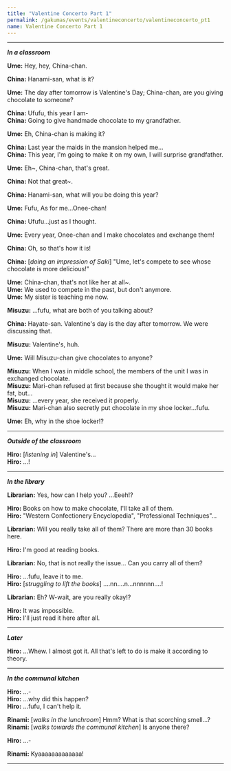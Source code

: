 ```yaml
---
title: "Valentine Concerto Part 1"
permalink: /gakumas/events/valentineconcerto/valentineconcerto_pt1
name: Valentine Concerto Part 1
---
```

________________________
<!--
#### Valentine Concerto Part 1
----
--->

*__In a classroom__*

__Ume:__ Hey, hey, China-chan.

__China:__ Hanami-san, what is it?

__Ume:__ The day after tomorrow is Valentine's Day; China-chan, are you giving chocolate to someone?

__China:__ Ufufu, this year I am-<br />
__China:__ Going to give handmade chocolate to my grandfather.

__Ume:__ Eh, China-chan is making it?

__China:__ Last year the maids in the mansion helped me...<br />
__China:__ This year, I'm going to make it on my own, I will surprise grandfather.

__Ume:__ Eh~, China-chan, that's great.

__China:__ Not that great~.

__China:__ Hanami-san, what will you be doing this year?

__Ume:__ Fufu, As for me...Onee-chan!

__China:__ Ufufu...just as I thought.

__Ume:__ Every year, Onee-chan and I make chocolates and exchange them!

__China:__ Oh, so that's how it is!

__China:__ [*doing an impression of Saki*] "Ume, let's compete to see whose chocolate is more delicious!"

__Ume:__ China-chan, that's not like her at all~.<br />
__Ume:__ We used to compete in the past, but don't anymore.<br />
__Ume:__ My sister is teaching me now.

__Misuzu:__ ...fufu, what are both of you talking about?

__China:__ Hayate-san. Valentine's day is the day after tomorrow. We were discussing that.

__Misuzu:__ Valentine's, huh.

__Ume:__ Will Misuzu-chan give chocolates to anyone?

__Misuzu:__ When I was in middle school, the members of the unit I was in exchanged chocolate.<br />
__Misuzu:__ Mari-chan refused at first because she thought it would make her fat, but...<br />
__Misuzu:__ ...every year, she received it properly.<br />
__Misuzu:__ Mari-chan also secretly put chocolate in my shoe locker...fufu.

__Ume:__ Eh, why in the shoe locker!?

---

*__Outside of the classroom__*

__Hiro:__ [*listening in*] Valentine's...<br />
__Hiro:__ ...!

---

*__In the library__*

__Librarian:__ Yes, how can I help you? ...Eeeh!?

__Hiro:__ Books on how to make chocolate, I'll take all of them.<br />
__Hiro:__ "Western Confectionery Encyclopedia", "Professional Techniques"...

__Librarian:__ Will you really take all of them? There are more than 30 books here.

__Hiro:__ I'm good at reading books.

__Librarian:__ No, that is not really the issue... Can you carry all of them?

__Hiro:__ ...fufu, leave it to me.<br />
__Hiro:__ [*struggling to lift the books*] ....nn....n...nnnnnn....!

__Librarian:__ Eh? W-wait, are you really okay!?

__Hiro:__ It was impossible.<br />
__Hiro:__ I'll just read it here after all.

---

*__Later__*

__Hiro:__ ...Whew. I almost got it. All that's left to do is make it according to theory.

---

*__In the communal kitchen__*

__Hiro:__ ...-<br />
__Hiro:__ ...why did this happen?<br />
__Hiro:__ ...fufu, I can't help it.

__Rinami:__ [*walks in the lunchroom*] Hmm? What is that scorching smell...?<br />
__Rinami:__ [*walks towards the communal kitchen*] Is anyone there?

__Hiro:__ ...-

__Rinami:__ Kyaaaaaaaaaaaaa!

---